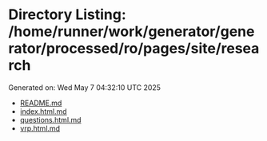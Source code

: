 # Directory Listing: /home/runner/work/generator/generator/processed/ro/pages/site/research
Generated on: Wed May  7 04:32:10 UTC 2025

- [README.md](README.md)
- [index.html.md](index.html.md)
- [questions.html.md](questions.html.md)
- [vrp.html.md](vrp.html.md)
